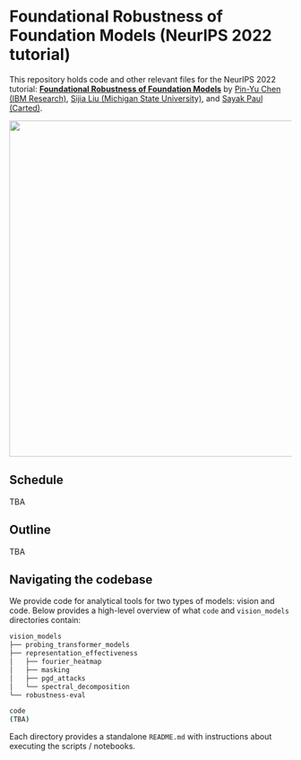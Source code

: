 # Foundational Robustness of Foundation Models (NeurIPS 2022 tutorial)

This repository holds code and other relevant files for the NeurIPS 2022 tutorial: [**Foundational Robustness of Foundation Models**](https://sites.google.com/view/neurips2022-frfm-turotial/) by [Pin-Yu Chen (IBM Research)](https://sites.google.com/site/pinyuchenpage/home), [Sijia Liu (Michigan State University)](https://lsjxjtu.github.io/), and [Sayak Paul (Carted)](https://sayak.dev).

<div align="center">
<img src=https://user-images.githubusercontent.com/22957388/187126670-44528423-c4f2-4857-bc09-41380b2adeb8.png width=600/>
</div>

## Schedule

TBA

## Outline

TBA

## Navigating the codebase

We provide code for analytical tools for two types of models: vision and code. Below provides a high-level
overview of what `code` and `vision_models` directories contain:

```bash
vision_models
├── probing_transformer_models
├── representation_effectiveness
│   ├── fourier_heatmap
│   ├── masking
│   ├── pgd_attacks
│   └── spectral_decomposition
└── robustness-eval
```

```bash
code
(TBA)
```

Each directory provides a standalone `README.md` with instructions about executing the
scripts / notebooks.